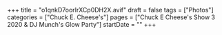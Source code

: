 +++
title = "o1qnkD7oorIrXCp0DH2X.avif"
draft = false
tags = ["Photos"]
categories = ["Chuck E. Cheese's"]
pages = ["Chuck E Cheese's Show 3 2020 & DJ Munch's Glow Party"]
startDate = ""
+++
